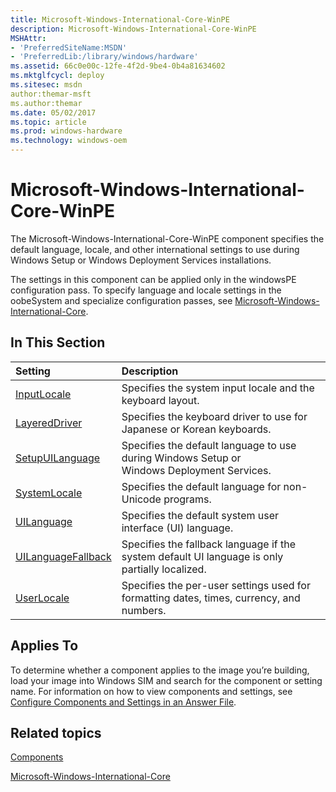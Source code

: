 ```yaml
---
title: Microsoft-Windows-International-Core-WinPE
description: Microsoft-Windows-International-Core-WinPE
MSHAttr:
- 'PreferredSiteName:MSDN'
- 'PreferredLib:/library/windows/hardware'
ms.assetid: 66c0e00c-12fe-4f2d-9be4-0b4a81634602
ms.mktglfcycl: deploy
ms.sitesec: msdn
author:themar-msft
ms.author:themar
ms.date: 05/02/2017
ms.topic: article
ms.prod: windows-hardware
ms.technology: windows-oem
---
```

# Microsoft-Windows-International-Core-WinPE

The Microsoft-Windows-International-Core-WinPE component specifies the default language, locale, and other international settings to use during Windows Setup or Windows Deployment Services installations.

The settings in this component can be applied only in the windowsPE configuration pass. To specify language and locale settings in the oobeSystem and specialize configuration passes, see [Microsoft-Windows-International-Core](microsoft-windows-international-core.md).

## In This Section

| Setting                 | Description                                                                           |
|:------------------------|:--------------------------------------------------------------------------------------|
| [InputLocale](microsoft-windows-international-core-winpe-inputlocale.md) | Specifies the system input locale and the keyboard layout. |
| [LayeredDriver](microsoft-windows-international-core-winpe-layereddriver.md) | Specifies the keyboard driver to use for Japanese or Korean keyboards. |
| [SetupUILanguage](microsoft-windows-international-core-winpe-setupuilanguage.md) | Specifies the default language to use during Windows Setup or Windows Deployment Services. |
| [SystemLocale](microsoft-windows-international-core-winpe-systemlocale.md) | Specifies the default language for non-Unicode programs. |
| [UILanguage](microsoft-windows-international-core-winpe-uilanguage.md) | Specifies the default system user interface (UI) language. |
| [UILanguageFallback](microsoft-windows-international-core-winpe-uilanguagefallback.md) | Specifies the fallback language if the system default UI language is only partially localized. |
| [UserLocale](microsoft-windows-international-core-winpe-userlocale.md) | Specifies the per-user settings used for formatting dates, times, currency, and numbers. |

## Applies To

To determine whether a component applies to the image you’re building, load your image into Windows SIM and search for the component or setting name. For information on how to view components and settings, see [Configure Components and Settings in an Answer File](https://docs.microsoft.com/en-us/windows-hardware/customize/desktop/wsim/configure-components-and-settings-in-an-answer-file).

## Related topics

[Components](components-b-unattend.md)

[Microsoft-Windows-International-Core](microsoft-windows-international-core.md)
